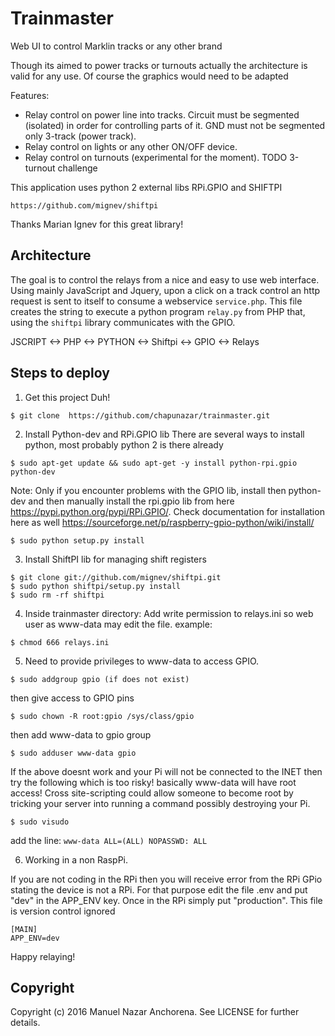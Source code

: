 Trainmaster
===========
Web UI to control Marklin tracks or any other brand

Though its aimed to power tracks or turnouts actually the architecture is valid for any use. Of course the graphics would need to be adapted

Features:
* Relay control on power line into tracks. Circuit must be segmented (isolated) in order for controlling parts of it. GND must not be segmented only 3-track (power track).
* Relay control on lights or any other ON/OFF device.
* Relay control on turnouts (experimental for the moment). TODO 3-turnout challenge

This application uses python 2 external libs RPi.GPIO and SHIFTPI

`https://github.com/mignev/shiftpi`

Thanks Marian Ignev for this great library!

## Architecture
The goal is to control the relays from a nice and easy to use web interface. Using mainly JavaScript and Jquery, upon a click on a track control an http request is sent to itself to consume a webservice `service.php`. This file creates the string to execute a python program `relay.py` from PHP that, using the `shiftpi` library communicates with the GPIO.

JSCRIPT <-> PHP <-> PYTHON <-> Shiftpi <-> GPIO <-> Relays

## Steps to deploy

1) Get this project Duh!
```
$ git clone  https://github.com/chapunazar/trainmaster.git
```


2) Install Python-dev and RPi.GPIO lib
There are several ways to install python, most probably python 2 is there already
```
$ sudo apt-get update && sudo apt-get -y install python-rpi.gpio python-dev
```
Note: Only if you encounter problems with the GPIO lib, install then python-dev and then manually install the rpi.gpio lib from here
https://pypi.python.org/pypi/RPi.GPIO/. Check documentation for installation here as well https://sourceforge.net/p/raspberry-gpio-python/wiki/install/
```
$ sudo python setup.py install
```

3) Install ShiftPI lib for managing shift registers
```
$ git clone git://github.com/mignev/shiftpi.git
$ sudo python shiftpi/setup.py install
$ sudo rm -rf shiftpi
```

4) Inside trainmaster directory: Add write permission to relays.ini so web user as www-data may edit the file. example:
```
$ chmod 666 relays.ini
```
5) Need to provide privileges to www-data to access GPIO.
```
$ sudo addgroup gpio (if does not exist)
``` 
then give access to GPIO pins
```
$ sudo chown -R root:gpio /sys/class/gpio
``` 
then add www-data to gpio group
```
$ sudo adduser www-data gpio
```

If the above doesnt work and your Pi will not be connected to the INET then try the following which is too risky! basically www-data will have root access! Cross site-scripting could allow someone to become root by tricking your server into running a command possibly destroying your Pi.
```
$ sudo visudo
```
add the line:
`www-data ALL=(ALL) NOPASSWD: ALL`

6) Working in a non RaspPi.

If you are not coding in the RPi then you will receive error from the RPi GPio stating the device is not a RPi. For that purpose edit the file .env and put "dev" in the APP_ENV key. Once in the RPi simply put "production". This file is version control ignored 
```
[MAIN]
APP_ENV=dev
```


Happy relaying!

## Copyright
Copyright (c) 2016 Manuel Nazar Anchorena. See LICENSE for further details.
